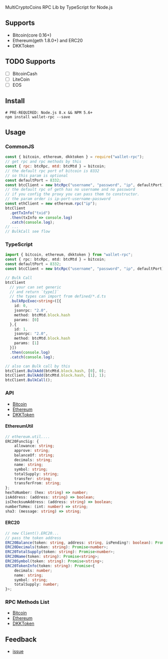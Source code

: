 MultiCryptoCoins RPC Lib by TypeScript for Node.js

## Supports

* Bitcoin(core 0.16+)
* Ethereum(geth 1.8.0+) and ERC20
* DKKToken

## TODO Supports

* [ ] BitcoinCash
* [ ] LiteCoin
* [ ] EOS

## Install

```shell
# PRE-REQUIRED: Node.js 8.x && NPM 5.6+
npm install wallet-rpc --save
```

## Usage

### CommonJS

```js
const { bitcoin, ethereum, dkktoken } = require("wallet-rpc");
// get rpc and rpc methods by this
const { rpc: btcRpc, mtd: btcMtd } = bitcoin;
// the default rpc port of bitcoin is 8332
// so this param is optional
const defaultPort = 8332;
const btcClient = new btcRpc("username", "password", "ip", defaultPort);
// the default rpc of geth has no username and no password
// if you config the proxy you can pass them to constructor.
// the param order is ip-port-username-password
const ethClient = new ethereum.rpc("ip");
btcClient
  .getTxInfo("txid")
  .then(txInfo => console.log)
  .catch(console.log);
// ...
// BulkCall see flow
```

### TypeScript

```typescript
import { bitcoin, ethereum, dkktoken } from "wallet-rpc";
const { rpc: btcRpc, mtd: btcMtd } = bitcoin;
const defaultPort = 8332;
const btcClient = new btcRpc("username", "password", "ip", defaultPort);

// Bulk Call
btcClient
  // your can set generic
  // and return `type[]`
  // the types can import from defined/*.d.ts
  .bulkRpcExec<string>([{
    id: 0,
    jsonrpc: "2.0",
    method: btcMtd.block.hash
    params: [0]
  },{
    id: 1,
    jsonrpc: "2.0",
    method: btcMtd.block.hash
    params: [1]
  }])
  .then(console.log)
  .catch(console.log);

// also can Bulk call by this
btcClient.BulkAdd(btcMtd.block.hash, [0], 0);
btcClient.BulkAdd(btcMtd.block.hash, [1], 1);
btcClient.BulkCall();
```

### API

* [Bitcoin](./types/bitcoin/rpc.d.ts)
* [Ethereum](./types/ethereum/rpc.d.ts)
* [DKKToken](./types/dkktoken/rpc.d.ts)

#### EthereumUtil

```typescript
// ethereum.util....
ERC20FuncSig: {
    allowance: string;
    approve: string;
    balanceOf: string;
    decimals: string;
    name: string;
    symbol: string;
    totalSupply: string;
    transfer: string;
    transferFrom: string;
};
hexToNumber: (hex: string) => number;
isAddress: (address: string) => boolean;
isChecksumAddress: (address: string) => boolean;
numberToHex: (int: number) => string;
sha3: (message: string) => string;
```

#### ERC20

```typescript
// new Client().ERC20...
// pass the token address
ERC20Balance(token: string, address: string, isPending?: boolean): Promise<string>;
ERC20Decimals(token: string): Promise<number>;
ERC20TotalSupply(token: string): Promise<number>;
ERC20Name(token: string): Promise<string>;
ERC20Symbol(token: string): Promise<string>;
ERC20TokenInfo(token: string): Promise<{
    decimals: number;
    name: string;
    symbol: string;
    totalSupply: number;
}>;
```

### RPC Methods List

* [Bitcoin](./src/bitcoin/mtd.ts)
* [Ethereum](./src/ethereum/mtd.ts)
* [DKKToken](./src/dkktoken/mtd.ts)

## Feedback

* [issue](https://github.com/isLishude/wallet-rpc/issues)
